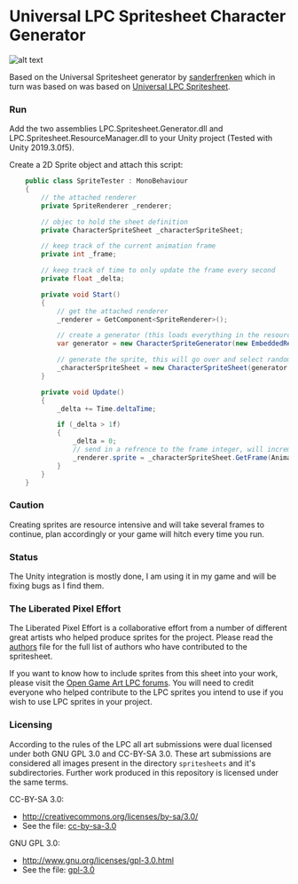 Universal LPC Spritesheet Character Generator
=============================================

![alt text](https://raw.githubusercontent.com/EttienneS/Universal-LPC-Spritesheet-Character-Generator/master/example.gif)

Based on the Universal Spritesheet generator by [sanderfrenken](https://sanderfrenken.github.io/Universal-LPC-Spritesheet-Character-Generator/) which in turn was based on was based on [Universal LPC Spritesheet](https://github.com/jrconway3/Universal-LPC-spritesheet).

### Run

Add the two assemblies LPC.Spritesheet.Generator.dll and LPC.Spritesheet.ResourceManager.dll to your Unity project (Tested with Unity 2019.3.0f5).

Create a 2D Sprite object and attach this script:

```c#
    public class SpriteTester : MonoBehaviour
    {
        // the attached renderer
        private SpriteRenderer _renderer;

        // objec to hold the sheet definition
        private CharacterSpriteSheet _characterSpriteSheet;

        // keep track of the current animation frame
        private int _frame;

        // keep track of time to only update the frame every second
        private float _delta;

        private void Start()
        {
            // get the attached renderer
            _renderer = GetComponent<SpriteRenderer>();

            // create a generator (this loads everything in the resource manager into memory, so if you need a few of these keep this as a singleton somewhere)
            var generator = new CharacterSpriteGenerator(new EmbeddedResourceManager());

            // generate the sprite, this will go over and select random items and all 27 layers and merge them into a single texture (expensive, takes ~200ms)
            _characterSpriteSheet = new CharacterSpriteSheet(generator.GetRandomCharacterSprite());
        }

        private void Update()
        {
            _delta += Time.deltaTime;

            if (_delta > 1f)
            {
                _delta = 0;
                // send in a refrence to the frame integer, will increment and go over the items (if it goes over it will reset to 0 to loop the animation)
                _renderer.sprite = _characterSpriteSheet.GetFrame(Animation.Walk, Orientation.Front, ref _frame);
            }
        }
    }
```

### Caution

Creating sprites are resource intensive and will take several frames to continue, plan accordingly or your game will hitch every time you run.

### Status

The Unity integration is mostly done, I am using it in my game and will be fixing bugs as I find them.


### The Liberated Pixel Effort

The Liberated Pixel Effort is a collaborative effort from a number of different great artists who helped produce sprites for the project.
Please read the [authors](AUTHORS.txt) file for the full list of authors who have contributed to the spritesheet.

If you want to know how to include sprites from this sheet into your work, please visit the [Open Game Art LPC forums](http://opengameart.org/forums/liberated-pixel-cup).
You will need to credit everyone who helped contribute to the LPC sprites you intend to use if you wish to use LPC sprites in your project.

### Licensing

According to the rules of the LPC all art submissions were dual licensed under both GNU GPL 3.0 and CC-BY-SA 3.0. These art submissions are considered all images present in the directory `spritesheets` and it's subdirectories. Further work produced in this repository is licensed under the same terms.

CC-BY-SA 3.0:
 - http://creativecommons.org/licenses/by-sa/3.0/
 - See the file: [cc-by-sa-3.0](cc-by-sa-3_0.txt)

GNU GPL 3.0:
 - http://www.gnu.org/licenses/gpl-3.0.html
 - See the file: [gpl-3.0](gpl-3_0.txt)
